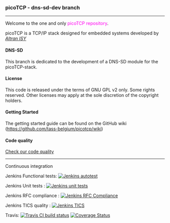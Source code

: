 ### picoTCP - dns-sd-dev branch

---------------

Welcome to the one and only <font color=ff00f0>picoTCP repository</font>. 

picoTCP is a TCP/IP stack designed for embedded systems developed by *[Altran ISY](http://intelligent-systems.altran.com/)*

#### DNS-SD
This branch is dedicated to the development of a DNS-SD module for the picoTCP-stack.

#### License

This code is released under the terms of GNU GPL v2 only. Some rights reserved.
Other licenses may apply at the sole discretion of the copyright holders.

#### Getting Started

The getting started guide can be found on the GitHub wiki (https://github.com/tass-belgium/picotcp/wiki)

#### Code quality

[Check our code quality](http://95.138.172.54:42506/TIOBEPortal/TICS/treeviewer?)


---------------

Continuous integration

Jenkins Functional tests: 
[![Jenkins autotest](http://162.13.84.104:8080/buildStatus/icon?job=PicoTCP_rel_autotest)](http://162.13.84.104:8080/job/PicoTCP_rel_autotest)

Jenkins Unit tests      : 
[![Jenkins unit tests](http://162.13.84.104:8080/buildStatus/icon?job=PicoTCP_rel_unit_tests)](http://162.13.84.104:8080/job/PicoTCP_rel_unit_tests)

Jenkins RFC compliance  :
[![Jenkins RFC Compliance](http://162.13.84.104:8080/buildStatus/icon?job=PicoTCP_rel_RF_mbed)](http://162.13.84.104:8080/job/PicoTCP_rel_RF_mbed)

Jenkins TICS quality    :
[![Jenkins TICS](http://162.13.84.104:8080/buildStatus/icon?job=PicoTCP_rel_TICS)](http://162.13.84.104:8080/job/PicoTCP_rel_TICS/)

Travis: 
[![Travis CI build status](https://api.travis-ci.org/tass-belgium/picotcp.svg)](https://travis-ci.org/tass-belgium/picotcp)
[![Coverage Status](https://img.shields.io/coveralls/tass-belgium/picotcp.svg)](https://coveralls.io/r/tass-belgium/picotcp?branch=master)
